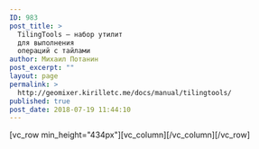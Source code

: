 ```yaml
---
ID: 983
post_title: >
  TilingTools — набор утилит
  для выполнения
  операций с тайлами
author: Михаил Потанин
post_excerpt: ""
layout: page
permalink: >
  http://geomixer.kirilletc.me/docs/manual/tilingtools/
published: true
post_date: 2018-07-19 11:44:10
---
```

[vc_row min_height="434px"][vc_column][/vc_column][/vc_row]